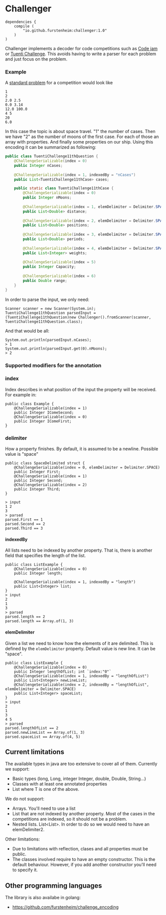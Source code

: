 # Challenger
    
    dependencies {
        compile (
            "io.github.furstenheim:challenger:1.0"
        )
    )

Challenger implements a decoder for code competitions such as [Code jam](https://codingcompetitions.withgoogle.com/codejam) or [Tuenti Challenge](https://contest.tuenti.net/). This avoids having to write a parser for each problem and just focus on the problem. 

### Example

A [standard problem](https://contest.tuenti.net/resources/2019/Question_11.html) for a competition would look like 

    1
    2
    2.0 2.5
    0.0 3.14
    12.0 100.0
    4 5
    20
    6.0
    

In this case the topic is about space travel. "1" the number of cases. Then we have "2" as the number of moons of the first case. For each of those an array with properties. And finally some properties on our ship. Using this encoding it can be summarized as following:

```java
public class TuentiChallenge11thQuestion {
    @ChallengeSerializable(index = 0)
    public Integer nCases;
    
    @ChallengeSerializable(index = 1, indexedBy = "nCases")
    public List<TuentiChallenge11thCase> cases;

    public static class TuentiChallenge11thCase {
        @ChallengeSerializable(index = 0)
        public Integer nMoons;
        
        @ChallengeSerializable(index = 1, elemDelimiter = Delimiter.SPACE, indexedBy = "nMoons")
        public List<Double> distance;
        
        @ChallengeSerializable(index = 2, elemDelimiter = Delimiter.SPACE, indexedBy = "nMoons")
        public List<Double> positions;
        
        @ChallengeSerializable(index = 3, elemDelimiter = Delimiter.SPACE, indexedBy = "nMoons")
        public List<Double> periods;
        
        @ChallengeSerializable(index = 4, elemDelimiter = Delimiter.SPACE, indexedBy = "nMoons")
        public List<Integer> weights;
        
        @ChallengeSerializable(index = 5)
        public Integer Capacity;
        
        @ChallengeSerializable(index = 6)
        public Double range;
    }
}
```

In order to parse the input, we only need:

    Scanner scanner = new Scanner(System.in);
    TuentiChallenge11thQuestion parsedInput = (TuentiChallenge11thQuestion)new Challenger().fromScanner(scanner, TuentiChallenge11thQuestion.class);

And that would be all:
    
    System.out.println(parsedInput.nCases);
    > 1
    System.out.println(parsedInput.get(0).nMoons);
    > 2
    
### Supported modifiers for the annotation
### index
Index describes in what position of the input the property will be received. For example in:

    public class Example {
        @ChallengeSerializable(index = 1)
        public Integer IComeSecond;
        @ChallengeSerializable(index = 0)
        public Integer IComeFirst;
    }
### delimiter
How a property finishes. By default, it is assumed to be a newline. Possible value is "space"

    public class SpaceDelimited struct {
        @ChallengeSerializable(index = 0, elemDelimiter = Delimiter.SPACE)
        public Integer First;
        @ChallengeSerializable(index = 1)
        public Integer Second;
        @ChallengeSerializable(index = 2)
        public Integer Third;
    }
    
    > input
    1 2
    3
    > parsed
    parsed.First == 1
    parsed.Second == 2
    parsed.Third == 3

#### indexedBy
All lists need to be indexed by another property. That is, there is another field that specifies the length of the list.

    public class ListExample {
        @ChallengeSerializable(index = 0)
        public Integer length;
        
        @ChallengeSerializable(index = 1, indexedBy = "length")
        public List<Integer> list; 
    }
    > input
    2
    1
    3
    > parsed
    parsed.length == 2
    parsed.length == Array.of(1, 3)

#### elemDelimiter
Given a list we need to know how the elements of it are delimited. This is defined by the `elemDelimiter` property. Default value is new line. It can be "space".


    public class ListExample {
        @ChallengeSerializable(index = 0)           
        public Integer lengthOfList; int `index:"0"`
        @ChallengeSerializable(index = 1, indexedBy = "lengthOfList")    
        public List<Integer> newLineList;
        @ChallengeSerializable(index = 2, indexedBy = "lengthOfList", elemDelimiter = Delimiter.SPACE)           
        public List<Integer> spaceList; 
    }
    > input
    2
    1
    3
    4 5
    > parsed
    parsed.lengthOfList == 2
    parsed.newLineList == Array.of(1, 3)
    parsed.spaceList == Array.of(4, 5)

## Current limitations
The available types in java are too extensive to cover all of them. Currently we support:
* Basic types (long, Long, integer Integer, double, Double, String...)
* Classes with at least one annotated properties
* List<T> where T is one of the above.

We do not support:
* Arrays. You'll need to use a list
* List<T> that are not indexed by another property. Most of the cases in the competitions are indexed, so it should not be a problem.
* Nested lists. List<List<T>>. In order to do so we would need to have an elemDelimiter2.

Other limitations:
* Due to limitations with reflection, clases and all properties must be public.
* The classes involved require to have an empty constructor. This is the default behaviour. However, if you add another constructor you'll need to specify it.

## Other programming languages
The library is also availabe in golang:
* https://github.com/furstenheim/challenge_encoding
